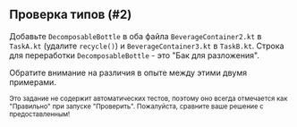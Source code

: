 ## Проверка типов (#2)

Добавьте `DecomposableBottle` в оба файла `BeverageContainer2.kt` в `TaskA.kt` (удалите `recycle()`) и `BeverageContainer3.kt` в `TaskB.kt`. Строка для переработки `DecomposableBottle` - это "Бак для разложения".

Обратите внимание на различия в опыте между этими двумя примерами.

<sub> Это задание не содержит автоматических тестов, поэтому оно всегда отмечается как "Правильно" при запуске "Проверить". Пожалуйста, сравните ваше решение с предоставленным! </sub>